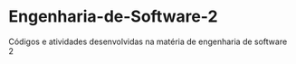 # Engenharia-de-Software-2

Códigos e atividades desenvolvidas na matéria de engenharia de software 2
